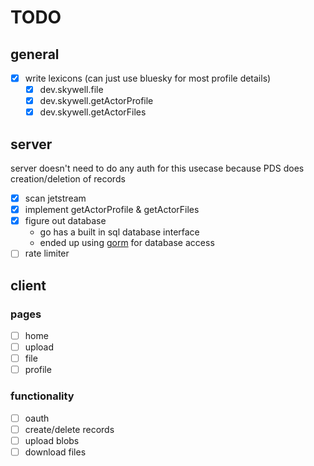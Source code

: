 # TODO

## general
- [x] write lexicons (can just use bluesky for most profile details)
  - [x] dev.skywell.file
  - [x] dev.skywell.getActorProfile
  - [x] dev.skywell.getActorFiles

## server
server doesn't need to do any auth for this usecase because PDS does creation/deletion of records
- [x] scan jetstream
- [x] implement getActorProfile & getActorFiles
- [x] figure out database
  - go has a built in sql database interface
  - ended up using [gorm](https://gorm.io/) for database access
- [ ] rate limiter

## client

### pages
- [ ] home
- [ ] upload
- [ ] file
- [ ] profile

### functionality
- [ ] oauth
- [ ] create/delete records
- [ ] upload blobs
- [ ] download files
